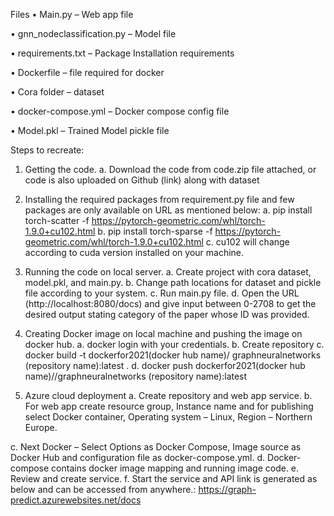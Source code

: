 
Files
•	Main.py – Web app file  

•	gnn_nodeclassification.py  – Model file  

•	requirements.txt  – Package Installation requirements  

•	Dockerfile  – file required for docker  

•	Cora folder – dataset  

•	docker-compose.yml  – Docker compose config file  

•	Model.pkl – Trained Model pickle file  



Steps to recreate: 
1.	Getting the code.
a.	Download the code from code.zip file attached, or code is also uploaded on Github (link) along with dataset
		
2.	Installing the required packages from requirement.py file and few packages are only available on URL as mentioned below:
a.	pip install torch-scatter -f https://pytorch-geometric.com/whl/torch-1.9.0+cu102.html
b.	pip install torch-sparse -f https://pytorch-geometric.com/whl/torch-1.9.0+cu102.html
c.	cu102 will change according to cuda version installed on your machine.

3.	Running the code on local server.
a.	Create project with cora dataset, model.pkl, and main.py.
b.	Change path locations for dataset and pickle file according to your system.
c.	Run  main.py file.
d.	Open the URL (http://localhost:8080/docs) and give input between 0-2708 to get the desired output stating category of the paper whose ID was provided. 

4.	Creating Docker image on local machine and pushing the image on docker hub.
a.	docker login with your credentials.
b.	Create repository
c.	docker build -t dockerfor2021(docker hub name)/ graphneuralnetworks (repository name):latest .
d.	docker push dockerfor2021(docker hub name)//graphneuralnetworks (repository name):latest

5.	Azure cloud deployment
a.	Create repository and web app service.
b.	For web app create resource group, Instance name and for publishing select Docker container, Operating system – Linux, Region –  Northern Europe.

 
 

c.	Next Docker – Select Options as Docker Compose, Image source  as Docker Hub and configuration file as docker-compose.yml.
d.	Docker-compose contains docker image mapping and running image code.
e.	Review and create service.
f.	Start the service and API link is generated as below and can be accessed from anywhere.: 
https://graph-predict.azurewebsites.net/docs


